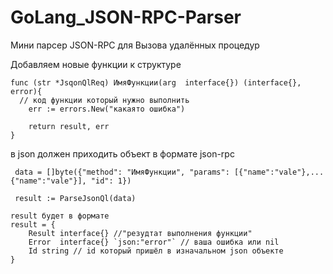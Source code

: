 # GoLang_JSON-RPC-Parser
Мини парсер JSON-RPC для Вызова удалённых процедур

Добавляем новые функции к структуре 
~~~~
func (str *JsqonQlReq) ИмяФункции(arg  interface{}) (interface{}, error){
  // код функции который нужно выполнить
	err := errors.New("какаято ошибка")

	return result, err
}
~~~~
в json должен приходить объект в формате json-rpc
~~~~
 data = []byte({"method": "ИмяФункции", "params": [{"name":"vale"},...{"name":"vale"}], "id": 1})
 
 result := ParseJsonQl(data)

result будет в формате 
result = {
	Result interface{} //"резудтат выполнения функции"
	Error  interface{} `json:"error"` // ваша ошибка или nil 
	Id string // id который пришёл в изначальном json объекте 
}

~~~~
